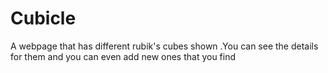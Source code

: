 # Cubicle
A  webpage that has different rubik's cubes shown .You can see the details for them and you can even add new ones that you find
